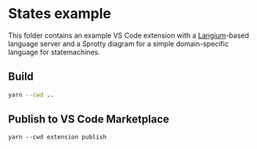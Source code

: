 # States example

This folder contains an example VS Code extension with a [Langium](https://langium.org)-based language server and a Sprotty diagram for a simple domain-specific language for statemachines.

## Build

```bash
yarn --cwd ..
```

## Publish to VS Code Marketplace

```
yarn --cwd extension publish
```
